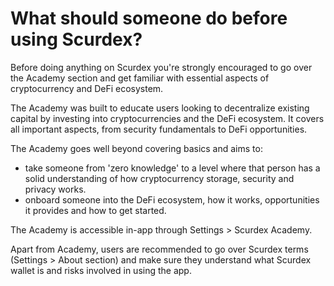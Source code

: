# What should someone do before using Scurdex?

Before doing anything on Scurdex you're strongly encouraged to go over the Academy section and get familiar with essential aspects of cryptocurrency and DeFi ecosystem.

The Academy was built to educate users looking to decentralize existing capital by investing into cryptocurrencies and the DeFi ecosystem. It covers all important aspects, from security fundamentals to DeFi opportunities.

The Academy goes well beyond covering basics and aims to:

- take someone from 'zero knowledge' to a level where that person has a solid understanding of how cryptocurrency storage, security and privacy works.
- onboard someone into the DeFi ecosystem, how it works, opportunities it provides and how to get started.

The Academy is accessible in-app through Settings > Scurdex Academy.

Apart from Academy, users are recommended to go over Scurdex terms (Settings > About section) and make sure they understand what Scurdex wallet is and risks involved in using the app.
